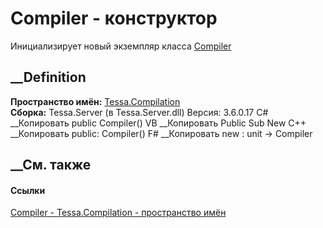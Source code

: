 # Compiler - конструктор
Инициализирует новый экземпляр класса
[Compiler](T_Tessa_Compilation_Compiler.htm)
##  __Definition
 **Пространство имён:** [Tessa.Compilation](N_Tessa_Compilation.htm)  
 **Сборка:** Tessa.Server (в Tessa.Server.dll) Версия: 3.6.0.17
C# __Копировать
     public Compiler()
VB __Копировать
     Public Sub New
C++ __Копировать
     public:
    Compiler()
F# __Копировать
     new : unit -> Compiler
##  __См. также
#### Ссылки
[Compiler - ](T_Tessa_Compilation_Compiler.htm)
[Tessa.Compilation - пространство имён](N_Tessa_Compilation.htm)
